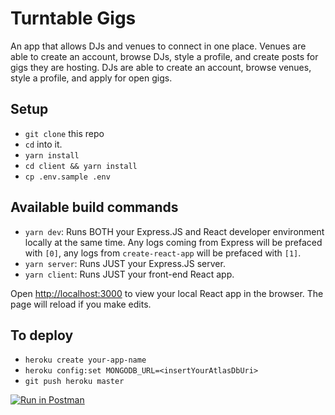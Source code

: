 # Turntable Gigs

An app that allows DJs and venues to connect in one place. Venues are able to create an account, browse DJs, style a profile, and create posts for gigs they are hosting. DJs are able to create an account, browse venues, style a profile, and apply for open gigs.

## Setup

- `git clone` this repo
- `cd` into it.
- `yarn install`
- `cd client && yarn install`
- `cp .env.sample .env`

## Available build commands

- `yarn dev`: Runs BOTH your Express.JS and React developer environment locally at the same time. Any logs coming from Express will be prefaced with `[0]`, any logs from `create-react-app` will be prefaced with `[1]`.
- `yarn server`: Runs JUST your Express.JS server.
- `yarn client`: Runs JUST your front-end React app.

Open [http://localhost:3000](http://localhost:3000) to view your local React app in the browser. The page will reload if you make edits.

## To deploy

- `heroku create your-app-name`
- `heroku config:set MONGODB_URL=<insertYourAtlasDbUri>`
- `git push heroku master`

[![Run in Postman](https://run.pstmn.io/button.svg)](https://app.getpostman.com/run-collection/13f436d16c95bb5e2264)
